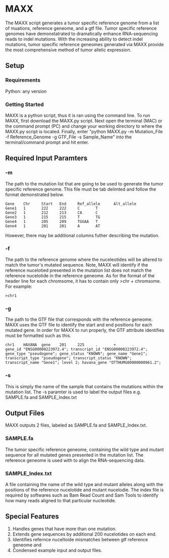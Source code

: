 # MAXX
The MAXX script generates a tumor specific reference genome from a list of muations, reference geneome, and a gtf file.  Tumor specific reference genomes have demonstatrated to dramatically enhance RNA-sequencing reads to indel mutations.  With the increasing ability to detect indel mutations, tumor specific reference geneomes generated via MAXX provide the most comprehensive method of tumor allelic expression.
## Setup
### Requirements
Python: any version
### Getting Started
MAXX is a python script, thus it is ran using the command line.  To run MAXX, first download the MAXX.py script.  Next open the terminal (MAC) or the command prompt (PC) and change your working directory to where the MAXX.py script is located. Finally, enter "python MAXX.py -m Mutation_File -f Reference_Genome -g GTF_File -s Sample_Name" into the terminal/command prompt and hit enter.
## Required Input Paramters
### -m
The path to the mutation list that are going to be used to generate the tumor specific reference genome.  This file must be tab delimted and follow the format demonstrated below.
```
Gene    Chr     Start   End     Ref_allele      Alt_allele
Gene1   1       222     222     C       T
Gene2   1       212     213     CA      C
Gene3   1       215     215     T       TG
Gene4   1       205     209     TGGAA   T
Gene4   1       201     201     A       AT
```
However, there may be additional columns futher describing the mutation.
### -f 
The path to the reference genome where the nuceleotides will be altered to match the tumor's mutated sequence.  Note, MAXX will identify if the reference nucelotied presented in the mutation list does not match the reference nucelotide in the reference geneome.  As for the format of the header line for each chromsome, it has to contain only >chr + chromsome.  For example:
```
>chr1
```
### -g
The path to the GTF file that corresponds with the reference geneome. MAXX uses the GTF file to identify the start and end positions for each mutated gene.  In order for MAXX to run properly, the GTF attribute identifies must be formatted such as this.  
```
chr1    HAVANA  gene    201     225     .       +       .       gene_id "ENSG00000223972.4"; transcript_id "ENSG00000223972.4"; gene_type "pseudogene"; gene_status "KNOWN"; gene_name "Gene1"; transcript_type "pseudogene"; transcript_status "KNOWN"; transcript_name "Gene1"; level 2; havana_gene "OTTHUMG00000000961.2";
```
### -s
This is simply the name of the sample that contains the mutations within the mutation list.  The -s paramter is used to label the output files e.g. SAMPLE.fa and SAMPLE_Index.txt

## Output Files
MAXX outputs 2 files, labeled as SAMPLE.fa and SAMPLE_Index.txt.  
### SAMPLE.fa 
The tumor specific reference geneome, containing the wild type and mutant sequence for all mutated genes presented in the mutation list.  The reference geneome is used with to align the RNA-sequencing data. 
### SAMPLE_Index.txt 
A file containing the name of the wild type and mutant alleles along with the positions of the reference nucelotide and mutant nucelodie.  The index file is required by softwares such as Bam Read Count and Sam Tools to identify how many reads aligned to that particular nucleotide.

## Special Features
1. Handles genes that have more than one mutation.
2. Extends gene sequences by additional 200 nucelotides on each end.
3. Identifies refernce nuceltoide mismatches between gtf reference geneome and
4. Condensed example input and output files.



